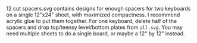 12 cut spacers.svg contains designs for enough spacers for two keyboards on a single 12"x24" sheet, with maximized compactness. I recommend acrylic glue to put them together. For one keyboard, delete half of the spacers and drop top/teensy level/bottom plates from `all.svg`. You may need multiple sheets to do a single board, or maybe a 12" by 12" instead.